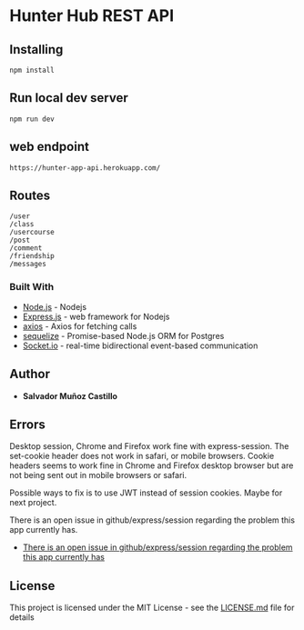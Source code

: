 # Hunter Hub REST API 



## Installing
```
npm install
```

## Run local dev server

```
npm run dev
```

## web endpoint

```
https://hunter-app-api.herokuapp.com/
```

## Routes 
    /user 
    /class
    /usercourse
    /post
    /comment
    /friendship
    /messages

### Built With

* [Node.js](https://nodejs.org/en/docs/) - Nodejs
* [Express.js](https://nodejs.org/en/docs/) - web framework for Nodejs
* [axios](https://www.npmjs.com/package/axios) -  Axios for fetching calls
* [sequelize](http://docs.sequelizejs.com/) -  Promise-based Node.js ORM for Postgres
* [Socket.io](https://socket.io/) -  real-time bidirectional event-based communication


## Author

* **Salvador Muñoz Castillo** 

## Errors
Desktop session, Chrome and Firefox work fine with express-session. The set-cookie header does not work in safari, or mobile browsers. Cookie headers seems to work fine in Chrome and Firefox desktop browser but are not being sent out in mobile browsers or safari.

Possible ways to fix is to use JWT instead of session cookies. Maybe for next project. 


There is an open issue in github/express/session regarding the problem this app currently has. 
* [There is an open issue in github/express/session regarding the problem this app currently has](https://github.com/expressjs/session/issues/600) 

## License

This project is licensed under the MIT License - see the [LICENSE.md](LICENSE.md) file for details
